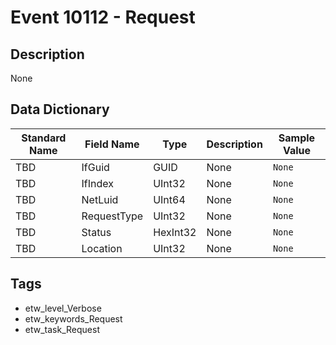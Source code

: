 # Event 10112 - Request

## Description
None

## Data Dictionary
|Standard Name|Field Name|Type|Description|Sample Value|
|---|---|---|---|---|
|TBD|IfGuid|GUID|None|`None`|
|TBD|IfIndex|UInt32|None|`None`|
|TBD|NetLuid|UInt64|None|`None`|
|TBD|RequestType|UInt32|None|`None`|
|TBD|Status|HexInt32|None|`None`|
|TBD|Location|UInt32|None|`None`|

## Tags
* etw_level_Verbose
* etw_keywords_Request
* etw_task_Request